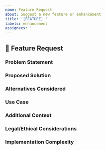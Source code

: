 ```yaml
---
name: Feature Request
about: Suggest a new feature or enhancement
title: '[FEATURE] '
labels: enhancement
assignees: ''
---
```


## 🚀 Feature Request

### Problem Statement
<!-- What problem would this feature solve? -->

### Proposed Solution
<!-- How do you envision this feature working? -->

### Alternatives Considered
<!-- What alternative solutions have you considered? -->

### Use Case
<!-- Describe a real-world scenario where this would be useful -->

### Additional Context
<!-- Any other context, mockups, or examples -->

### Legal/Ethical Considerations
<!-- For forensic tools, consider: Does this comply with GDPR? Is it ethical? -->

### Implementation Complexity
<!-- Optional: Your estimate of complexity (low/medium/high) -->
